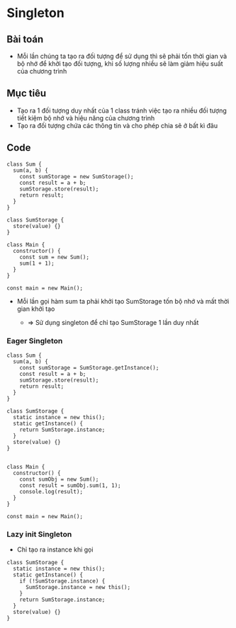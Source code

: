 # Singleton

## Bài toán

- Mỗi lần chúng ta tạo ra đối tượng để sử dụng thì sẽ phải tốn thời gian và bộ nhớ để khởi tạo đối tượng, khi số lượng nhiều sẽ làm giảm hiệu suất của chương trình

## Mục tiêu

- Tạo ra 1 đối tượng duy nhất của 1 class tránh việc tạo ra nhiều đối tượng tiết kiệm bộ nhớ và hiệu năng của chương trình
- Tạo ra đối tượng chứa các thông tin và cho phép chia sẽ ở bất kì đâu

## Code

```
class Sum {
  sum(a, b) {
    const sumStorage = new SumStorage();
    const result = a + b;
    sumStorage.store(result);
    return result;
  }
}

class SumStorage {
  store(value) {}
}

class Main {
  constructor() {
    const sum = new Sum();
    sum(1 + 1);
  }
}

const main = new Main();
```

- Mỗi lần gọi hàm sum ta phải khởi tạo SumStorage tốn bộ nhớ và mất thời gian khởi tạo

  - => Sử dụng singleton để chỉ tạo SumStorage 1 lần duy nhất

### Eager Singleton

```
class Sum {
  sum(a, b) {
    const sumStorage = SumStorage.getInstance();
    const result = a + b;
    sumStorage.store(result);
    return result;
  }
}

class SumStorage {
  static instance = new this();
  static getInstance() {
    return SumStorage.instance;
  }
  store(value) {}
}


class Main {
  constructor() {
    const sumObj = new Sum();
    const result = sumObj.sum(1, 1);
    console.log(result);
  }
}

const main = new Main();

```

### Lazy init Singleton

- Chỉ tạo ra instance khi gọi

```
class SumStorage {
  static instance = new this();
  static getInstance() {
    if (!SumStorage.instance) {
      SumStorage.instance = new this();
    }
    return SumStorage.instance;
  }
  store(value) {}
}

```
